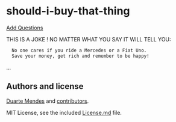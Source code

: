 # should-i-buy-that-thing

[Add Questions](https://github.com/duartemendes/should-i-buy-that-thing/blob/master/src/questions.js)

THIS IS A JOKE ! NO MATTER WHAT YOU SAY IT WILL TELL YOU:

```txt
  No one cares if you ride a Mercedes or a Fiat Uno.
  Save your money, get rich and remember to be happy!
```

...

## Authors and license

[Duarte Mendes](https://github.com/duartemendes) and [contributors](https://github.com/duartemendes/should-i-buy-that-thing/graphs/contributors).

MIT License, see the included [License.md](License.md) file.
